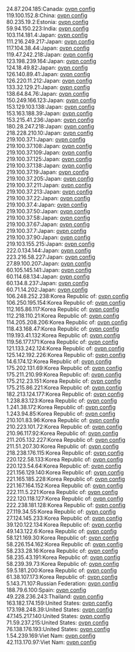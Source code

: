 24.87.204.185:Canada: [ovpn config](vpn/24_87_204_185.ovpn)  
119.100.152.8:China: [ovpn config](vpn/119_100_152_8.ovpn)  
80.235.19.2:Estonia: [ovpn config](vpn/80_235_19_2.ovpn)  
59.94.150.223:India: [ovpn config](vpn/59_94_150_223.ovpn)  
103.114.181.4:Japan: [ovpn config](vpn/103_114_181_4.ovpn)  
111.216.249.217:Japan: [ovpn config](vpn/111_216_249_217.ovpn)  
117.104.38.44:Japan: [ovpn config](vpn/117_104_38_44.ovpn)  
119.47.242.218:Japan: [ovpn config](vpn/119_47_242_218.ovpn)  
123.198.239.164:Japan: [ovpn config](vpn/123_198_239_164.ovpn)  
124.18.49.82:Japan: [ovpn config](vpn/124_18_49_82.ovpn)  
126.140.89.41:Japan: [ovpn config](vpn/126_140_89_41.ovpn)  
126.220.11.212:Japan: [ovpn config](vpn/126_220_11_212.ovpn)  
133.32.129.21:Japan: [ovpn config](vpn/133_32_129_21.ovpn)  
138.64.84.76:Japan: [ovpn config](vpn/138_64_84_76.ovpn)  
150.249.166.123:Japan: [ovpn config](vpn/150_249_166_123.ovpn)  
153.129.103.138:Japan: [ovpn config](vpn/153_129_103_138.ovpn)  
153.163.188.39:Japan: [ovpn config](vpn/153_163_188_39.ovpn)  
153.215.41.236:Japan: [ovpn config](vpn/153_215_41_236.ovpn)  
180.28.247.218:Japan: [ovpn config](vpn/180_28_247_218.ovpn)  
218.228.210.10:Japan: [ovpn config](vpn/218_228_210_10.ovpn)  
219.100.37.1:Japan: [ovpn config](vpn/219_100_37_1.ovpn)  
219.100.37.108:Japan: [ovpn config](vpn/219_100_37_108.ovpn)  
219.100.37.109:Japan: [ovpn config](vpn/219_100_37_109.ovpn)  
219.100.37.125:Japan: [ovpn config](vpn/219_100_37_125.ovpn)  
219.100.37.138:Japan: [ovpn config](vpn/219_100_37_138.ovpn)  
219.100.37.19:Japan: [ovpn config](vpn/219_100_37_19.ovpn)  
219.100.37.205:Japan: [ovpn config](vpn/219_100_37_205.ovpn)  
219.100.37.211:Japan: [ovpn config](vpn/219_100_37_211.ovpn)  
219.100.37.213:Japan: [ovpn config](vpn/219_100_37_213.ovpn)  
219.100.37.22:Japan: [ovpn config](vpn/219_100_37_22.ovpn)  
219.100.37.4:Japan: [ovpn config](vpn/219_100_37_4.ovpn)  
219.100.37.50:Japan: [ovpn config](vpn/219_100_37_50.ovpn)  
219.100.37.58:Japan: [ovpn config](vpn/219_100_37_58.ovpn)  
219.100.37.67:Japan: [ovpn config](vpn/219_100_37_67.ovpn)  
219.100.37.7:Japan: [ovpn config](vpn/219_100_37_7.ovpn)  
219.100.37.90:Japan: [ovpn config](vpn/219_100_37_90.ovpn)  
219.103.155.215:Japan: [ovpn config](vpn/219_103_155_215.ovpn)  
222.0.134.144:Japan: [ovpn config](vpn/222_0_134_144.ovpn)  
223.216.58.227:Japan: [ovpn config](vpn/223_216_58_227.ovpn)  
27.89.100.207:Japan: [ovpn config](vpn/27_89_100_207.ovpn)  
60.105.145.141:Japan: [ovpn config](vpn/60_105_145_141.ovpn)  
60.114.68.134:Japan: [ovpn config](vpn/60_114_68_134.ovpn)  
60.134.8.237:Japan: [ovpn config](vpn/60_134_8_237.ovpn)  
60.71.14.202:Japan: [ovpn config](vpn/60_71_14_202.ovpn)  
106.248.252.238:Korea Republic of: [ovpn config](vpn/106_248_252_238.ovpn)  
106.250.195.154:Korea Republic of: [ovpn config](vpn/106_250_195_154.ovpn)  
112.165.86.117:Korea Republic of: [ovpn config](vpn/112_165_86_117.ovpn)  
112.218.110.21:Korea Republic of: [ovpn config](vpn/112_218_110_21.ovpn)  
114.205.208.206:Korea Republic of: [ovpn config](vpn/114_205_208_206.ovpn)  
118.43.168.47:Korea Republic of: [ovpn config](vpn/118_43_168_47.ovpn)  
119.193.41.132:Korea Republic of: [ovpn config](vpn/119_193_41_132.ovpn)  
119.56.177.171:Korea Republic of: [ovpn config](vpn/119_56_177_171.ovpn)  
121.133.242.124:Korea Republic of: [ovpn config](vpn/121_133_242_124.ovpn)  
125.142.192.226:Korea Republic of: [ovpn config](vpn/125_142_192_226.ovpn)  
14.6.174.12:Korea Republic of: [ovpn config](vpn/14_6_174_12.ovpn)  
175.202.131.69:Korea Republic of: [ovpn config](vpn/175_202_131_69.ovpn)  
175.211.210.99:Korea Republic of: [ovpn config](vpn/175_211_210_99.ovpn)  
175.212.23.151:Korea Republic of: [ovpn config](vpn/175_212_23_151.ovpn)  
175.215.86.221:Korea Republic of: [ovpn config](vpn/175_215_86_221.ovpn)  
182.213.124.177:Korea Republic of: [ovpn config](vpn/182_213_124_177.ovpn)  
1.238.83.123:Korea Republic of: [ovpn config](vpn/1_238_83_123.ovpn)  
1.241.38.172:Korea Republic of: [ovpn config](vpn/1_241_38_172.ovpn)  
1.243.94.85:Korea Republic of: [ovpn config](vpn/1_243_94_85.ovpn)  
210.101.83.96:Korea Republic of: [ovpn config](vpn/210_101_83_96.ovpn)  
210.223.101.72:Korea Republic of: [ovpn config](vpn/210_223_101_72.ovpn)  
210.96.117.92:Korea Republic of: [ovpn config](vpn/210_96_117_92.ovpn)  
211.205.132.227:Korea Republic of: [ovpn config](vpn/211_205_132_227.ovpn)  
211.51.207.30:Korea Republic of: [ovpn config](vpn/211_51_207_30.ovpn)  
218.238.176.115:Korea Republic of: [ovpn config](vpn/218_238_176_115.ovpn)  
220.122.58.133:Korea Republic of: [ovpn config](vpn/220_122_58_133.ovpn)  
220.123.54.64:Korea Republic of: [ovpn config](vpn/220_123_54_64.ovpn)  
221.156.129.140:Korea Republic of: [ovpn config](vpn/221_156_129_140.ovpn)  
221.165.185.228:Korea Republic of: [ovpn config](vpn/221_165_185_228.ovpn)  
221.167.164.152:Korea Republic of: [ovpn config](vpn/221_167_164_152.ovpn)  
222.111.5.221:Korea Republic of: [ovpn config](vpn/222_111_5_221.ovpn)  
222.120.118.127:Korea Republic of: [ovpn config](vpn/222_120_118_127.ovpn)  
222.238.181.128:Korea Republic of: [ovpn config](vpn/222_238_181_128.ovpn)  
27.119.34.55:Korea Republic of: [ovpn config](vpn/27_119_34_55.ovpn)  
27.124.145.233:Korea Republic of: [ovpn config](vpn/27_124_145_233.ovpn)  
39.120.122.134:Korea Republic of: [ovpn config](vpn/39_120_122_134.ovpn)  
49.143.122.6:Korea Republic of: [ovpn config](vpn/49_143_122_6.ovpn)  
58.121.169.30:Korea Republic of: [ovpn config](vpn/58_121_169_30.ovpn)  
58.226.154.162:Korea Republic of: [ovpn config](vpn/58_226_154_162.ovpn)  
58.233.28.16:Korea Republic of: [ovpn config](vpn/58_233_28_16.ovpn)  
58.235.43.191:Korea Republic of: [ovpn config](vpn/58_235_43_191.ovpn)  
58.239.39.73:Korea Republic of: [ovpn config](vpn/58_239_39_73.ovpn)  
59.5.181.200:Korea Republic of: [ovpn config](vpn/59_5_181_200.ovpn)  
61.38.107.173:Korea Republic of: [ovpn config](vpn/61_38_107_173.ovpn)  
5.143.71.107:Russian Federation: [ovpn config](vpn/5_143_71_107.ovpn)  
188.79.6.100:Spain: [ovpn config](vpn/188_79_6_100.ovpn)  
49.228.236.243:Thailand: [ovpn config](vpn/49_228_236_243.ovpn)  
163.182.174.159:United States: [ovpn config](vpn/163_182_174_159.ovpn)  
173.198.248.39:United States: [ovpn config](vpn/173_198_248_39.ovpn)  
47.145.217.140:United States: [ovpn config](vpn/47_145_217_140.ovpn)  
71.59.237.215:United States: [ovpn config](vpn/71_59_237_215.ovpn)  
76.138.176.193:United States: [ovpn config](vpn/76_138_176_193.ovpn)  
1.54.239.169:Viet Nam: [ovpn config](vpn/1_54_239_169.ovpn)  
42.113.170.97:Viet Nam: [ovpn config](vpn/42_113_170_97.ovpn)  

